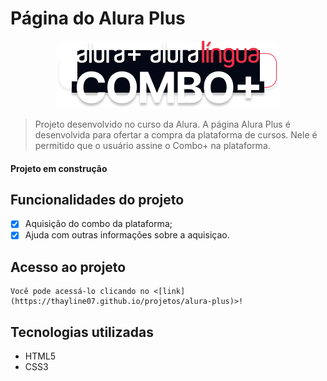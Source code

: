 # Página do Alura Plus

<div align="center">
<img src="imagens/Combo.png">
</div>

> Projeto desenvolvido no curso da Alura. A página Alura Plus é desenvolvida para ofertar a compra da plataforma de cursos. Nele é permitido que o usuário assine o Combo+ na plataforma.

#### Projeto em construção


## Funcionalidades do projeto

- [x] Aquisição do combo da plataforma;
- [x] Ajuda com outras informações sobre a aquisiçao.

## Acesso ao projeto 
    Você pode acessá-lo clicando no <[link](https://thayline07.github.io/projetos/alura-plus)>!

## Tecnologias utilizadas 
* HTML5
* CSS3